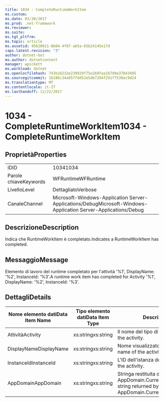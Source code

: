 ```yaml
---
title: 1034 - CompleteRuntimeWorkItem
ms.custom: 
ms.date: 03/30/2017
ms.prod: .net-framework
ms.reviewer: 
ms.suite: 
ms.tgt_pltfrm: 
ms.topic: article
ms.assetid: 45620011-8b04-4f87-ab5a-65b24145e17d
caps.latest.revision: "3"
author: dotnet-bot
ms.author: dotnetcontent
manager: wpickett
ms.workload: dotnet
ms.openlocfilehash: 743b16232e239929f75e269faa16799a37043495
ms.sourcegitcommit: 16186c34a957fdd52e5db7294f291f7530ac9d24
ms.translationtype: MT
ms.contentlocale: it-IT
ms.lasthandoff: 12/22/2017
---
```

# <a name="1034---completeruntimeworkitem"></a><span data-ttu-id="629ad-102">1034 - CompleteRuntimeWorkItem</span><span class="sxs-lookup"><span data-stu-id="629ad-102">1034 - CompleteRuntimeWorkItem</span></span>
## <a name="properties"></a><span data-ttu-id="629ad-103">Proprietà</span><span class="sxs-lookup"><span data-stu-id="629ad-103">Properties</span></span>  
  
|||  
|-|-|  
|<span data-ttu-id="629ad-104">ID</span><span class="sxs-lookup"><span data-stu-id="629ad-104">ID</span></span>|<span data-ttu-id="629ad-105">1034</span><span class="sxs-lookup"><span data-stu-id="629ad-105">1034</span></span>|  
|<span data-ttu-id="629ad-106">Parole chiave</span><span class="sxs-lookup"><span data-stu-id="629ad-106">Keywords</span></span>|<span data-ttu-id="629ad-107">WFRuntime</span><span class="sxs-lookup"><span data-stu-id="629ad-107">WFRuntime</span></span>|  
|<span data-ttu-id="629ad-108">Livello</span><span class="sxs-lookup"><span data-stu-id="629ad-108">Level</span></span>|<span data-ttu-id="629ad-109">Dettagliato</span><span class="sxs-lookup"><span data-stu-id="629ad-109">Verbose</span></span>|  
|<span data-ttu-id="629ad-110">Canale</span><span class="sxs-lookup"><span data-stu-id="629ad-110">Channel</span></span>|<span data-ttu-id="629ad-111">Microsoft-Windows-Application Server-Applications/Debug</span><span class="sxs-lookup"><span data-stu-id="629ad-111">Microsoft-Windows-Application Server-Applications/Debug</span></span>|  
  
## <a name="description"></a><span data-ttu-id="629ad-112">Descrizione</span><span class="sxs-lookup"><span data-stu-id="629ad-112">Description</span></span>  
 <span data-ttu-id="629ad-113">Indica che RuntimeWorkItem è completato.</span><span class="sxs-lookup"><span data-stu-id="629ad-113">Indicates a RuntimeWorkItem has completed.</span></span>  
  
## <a name="message"></a><span data-ttu-id="629ad-114">Messaggio</span><span class="sxs-lookup"><span data-stu-id="629ad-114">Message</span></span>  
 <span data-ttu-id="629ad-115">Elemento di lavoro del runtime completato per l'attività '%1', DisplayName: '%2', InstanceId: '%3'.</span><span class="sxs-lookup"><span data-stu-id="629ad-115">A runtime work item has completed for Activity '%1', DisplayName: '%2', InstanceId: '%3'.</span></span>  
  
## <a name="details"></a><span data-ttu-id="629ad-116">Dettagli</span><span class="sxs-lookup"><span data-stu-id="629ad-116">Details</span></span>  
  
|<span data-ttu-id="629ad-117">Nome elemento dati</span><span class="sxs-lookup"><span data-stu-id="629ad-117">Data Item Name</span></span>|<span data-ttu-id="629ad-118">Tipo elemento dati</span><span class="sxs-lookup"><span data-stu-id="629ad-118">Data Item Type</span></span>|<span data-ttu-id="629ad-119">Descrizione</span><span class="sxs-lookup"><span data-stu-id="629ad-119">Description</span></span>|  
|--------------------|--------------------|-----------------|  
|<span data-ttu-id="629ad-120">Attività</span><span class="sxs-lookup"><span data-stu-id="629ad-120">Activity</span></span>|<span data-ttu-id="629ad-121">xs:string</span><span class="sxs-lookup"><span data-stu-id="629ad-121">xs:string</span></span>|<span data-ttu-id="629ad-122">Il nome del tipo di attività.</span><span class="sxs-lookup"><span data-stu-id="629ad-122">The type name of the activity.</span></span>|  
|<span data-ttu-id="629ad-123">DisplayName</span><span class="sxs-lookup"><span data-stu-id="629ad-123">DisplayName</span></span>|<span data-ttu-id="629ad-124">xs:string</span><span class="sxs-lookup"><span data-stu-id="629ad-124">xs:string</span></span>|<span data-ttu-id="629ad-125">Nome visualizzato dell'attività.</span><span class="sxs-lookup"><span data-stu-id="629ad-125">The display name of the activity.</span></span>|  
|<span data-ttu-id="629ad-126">InstanceId</span><span class="sxs-lookup"><span data-stu-id="629ad-126">InstanceId</span></span>|<span data-ttu-id="629ad-127">xs:string</span><span class="sxs-lookup"><span data-stu-id="629ad-127">xs:string</span></span>|<span data-ttu-id="629ad-128">L'ID dell'istanza dell'attività.</span><span class="sxs-lookup"><span data-stu-id="629ad-128">The instance id of the activity.</span></span>|  
|<span data-ttu-id="629ad-129">AppDomain</span><span class="sxs-lookup"><span data-stu-id="629ad-129">AppDomain</span></span>|<span data-ttu-id="629ad-130">xs:string</span><span class="sxs-lookup"><span data-stu-id="629ad-130">xs:string</span></span>|<span data-ttu-id="629ad-131">Stringa restituita da AppDomain.CurrentDomain.FriendlyName.</span><span class="sxs-lookup"><span data-stu-id="629ad-131">The string returned by AppDomain.CurrentDomain.FriendlyName.</span></span>|
